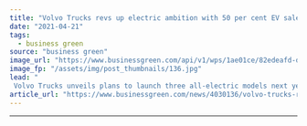```yaml
---
title: "Volvo Trucks revs up electric ambition with 50 per cent EV sales target"
date: "2021-04-21"
tags: 
  - business green
source: "business green"
image_url: "https://www.businessgreen.com/api/v1/wps/1ae01ce/82edeafd-da86-41ed-bfce-f04f00e24958/7/volvo-trucks-now-ready-to-electrify-image2-185x114.jpg"
image_fp: "/assets/img/post_thumbnails/136.jpg"
lead: "
 Volvo Trucks unveils plans to launch three all-electric models next year and produce hydrogen fuel cell trucks by mid-decade ..."
article_url: "https://www.businessgreen.com/news/4030136/volvo-trucks-revs-electric-ambition-cent-ev-sales-target"
---
```


---
